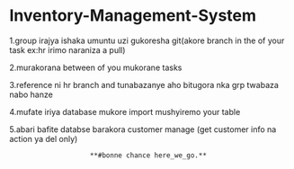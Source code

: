 # Inventory-Management-System
1.group irajya ishaka umuntu uzi gukoresha git(akore branch in the of your task ex:hr irimo naraniza a pull)

2.murakorana between of you mukorane  tasks

3.reference ni hr branch and tunabazanye aho bitugora nka grp twabaza nabo hanze

4.mufate iriya database mukore import mushyiremo your table 

5.abari bafite databse barakora customer manage (get customer info na action ya del only)

                        **#bonne chance here_we_go.**
